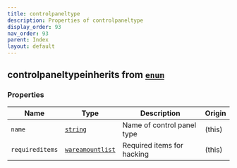 ```yaml
---
title: controlpaneltype
description: Properties of controlpaneltype
display_order: 93
nav_order: 93
parent: Index
layout: default
---
```


## controlpaneltypeinherits from [`enum`](./enum.html)

### Properties

| Name | Type | Description | Origin |
|------|------|-------------|--------|
| `name` | [`string`](./string.html) | Name of control panel type | (this) |
| `requireditems` | [`wareamountlist`](./wareamountlist.html) | Required items for hacking | (this) |

